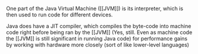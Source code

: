 One part of the Java Virtual Machine ([[JVM]]) is its interpreter, which is then used to run code for different devices.

Java does have a JIT compiler, which compiles the byte-code into machine code right before being ran by the [[JVM]] (Yes, still. Even as machine code the [[JVM]] is still significant in running Java code) for performance gains by working with hardware more closely (sort of like lower-level languages)
